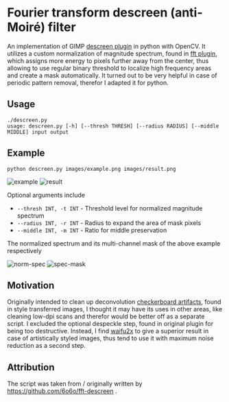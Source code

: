 # Fourier transform descreen (anti-Moiré) filter

An implementation of GIMP [descreen plugin](http://web.archive.org/web/20161118075437/http://registry.gimp.org/node/24411) in python with OpenCV. It utilizes a custom normalization of magnitude spectrum, found in [fft plugin](http://web.archive.org/web/20161118081031/http://registry.gimp.org/node/19596), which assigns more energy to pixels further away from the center, thus allowing to use regular binary threshold to localize high frequency areas and create a mask automatically. It turned out to be very helpful in case of periodic pattern removal, therefor I adapted it for python.

## Usage

```
./descreen.py 
usage: descreen.py [-h] [--thresh THRESH] [--radius RADIUS] [--middle MIDDLE] input output
```

## Example
```
python descreen.py images/example.png images/result.png
```

![example](images/example.png) ![result](images/result.png)

Optional arguments include

* `--thresh INT, -t INT` - Threshold level for normalized magnitude spectrum
* `--radius INT, -r INT` - Radius to expand the area of mask pixels
* `--middle INT, -m INT` - Ratio for middle preservation

The normalized spectrum and its multi-channel mask of the above example respectively

![norm-spec](images/example-spectrum.png) ![spec-mask](images/example-mask.png)

## Motivation

Originally intended to clean up deconvolution [checkerboard artifacts](http://distill.pub/2016/deconv-checkerboard), found in style transferred images, I thought it may have its uses in other areas, like cleaning low-dpi scans and therefor would be better off as a separate script. I excluded the optional despeckle step, found in original plugin for being too destructive. Instead, I find [waifu2x](//github.com/nagadomi/waifu2x) to give a superior result in case of artistically styled images, thus tend to use it with maximum noise reduction as a second step.

## Attribution

The script was taken from / originally written by https://github.com/6o6o/fft-descreen .
